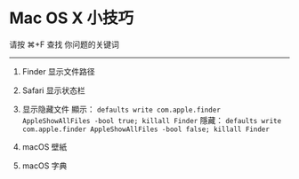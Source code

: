 # Mac OS X 小技巧

请按 ⌘+F 查找 你问题的关键词

---

1. Finder 显示文件路径

2. Safari 显示状态栏

3. 显示隐藏文件
    顯示：
    `defaults write com.apple.finder AppleShowAllFiles -bool true; killall Finder`
    隱藏：
    `defaults write com.apple.finder AppleShowAllFiles -bool false; killall Finder`

1. macOS 壁紙

2. macOS 字典



